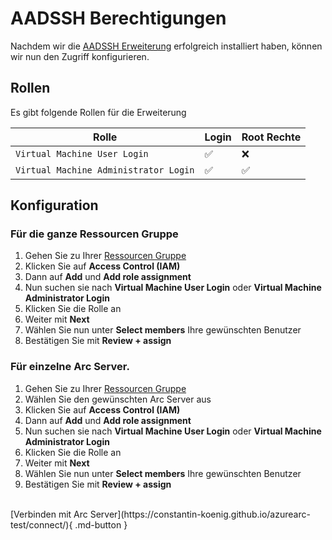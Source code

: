 # AADSSH Berechtigungen

Nachdem wir die [AADSSH Erweiterung](https://constantin-koenig.github.io/azurearc-test/aadsshextension/) erfolgreich installiert haben, können wir nun den Zugriff konfigurieren.

## Rollen

Es gibt folgende Rollen für die Erweiterung

| Rolle                                 | Login                     | Root Rechte           |
| ------------------------------------- | ------------------------- | --------------------- |
| `Virtual Machine User Login`          | :white_check_mark:        | :x:                   |
| `Virtual Machine Administrator Login` | :white_check_mark:        | :white_check_mark:    |

## Konfiguration

### Für die ganze Ressourcen Gruppe

1. Gehen Sie zu Ihrer [Ressourcen Gruppe](https://portal.azure.com/#view/HubsExtension/BrowseResourceGroups)      
2. Klicken Sie auf **Access Control (IAM)**     
3. Dann auf **Add** und **Add role assignment**  
4. Nun suchen sie nach **Virtual Machine User Login** oder **Virtual Machine Administrator Login**  
5. Klicken Sie die Rolle an     
6. Weiter mit **Next**  
7. Wählen Sie nun unter **Select members** Ihre gewünschten Benutzer
8. Bestätigen Sie mit **Review + assign**

### Für einzelne Arc Server.

1. Gehen Sie zu Ihrer [Ressourcen Gruppe](https://portal.azure.com/#view/HubsExtension/BrowseResourceGroups)     
1. Wählen Sie den gewünschten Arc Server aus 
2. Klicken Sie auf **Access Control (IAM)**     
3. Dann auf **Add** und **Add role assignment**  
4. Nun suchen sie nach **Virtual Machine User Login** oder **Virtual Machine Administrator Login**  
5. Klicken Sie die Rolle an     
6. Weiter mit **Next**  
7. Wählen Sie nun unter **Select members** Ihre gewünschten Benutzer
8. Bestätigen Sie mit **Review + assign**

<br />
[Verbinden mit Arc Server](https://constantin-koenig.github.io/azurearc-test/connect/){ .md-button }
